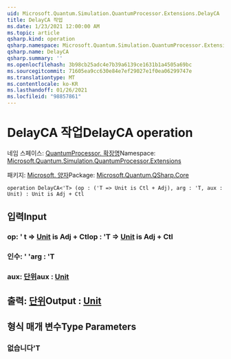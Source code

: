 ```yaml
---
uid: Microsoft.Quantum.Simulation.QuantumProcessor.Extensions.DelayCA
title: DelayCA 작업
ms.date: 1/23/2021 12:00:00 AM
ms.topic: article
qsharp.kind: operation
qsharp.namespace: Microsoft.Quantum.Simulation.QuantumProcessor.Extensions
qsharp.name: DelayCA
qsharp.summary: ''
ms.openlocfilehash: 3b98cb25adc4e7b39a6139ce1631b1a4505a69bc
ms.sourcegitcommit: 71605ea9cc630e84e7ef29027e1f0ea06299747e
ms.translationtype: MT
ms.contentlocale: ko-KR
ms.lasthandoff: 01/26/2021
ms.locfileid: "98857861"
---
```

# <a name="delayca-operation"></a><span data-ttu-id="0d0c5-102">DelayCA 작업</span><span class="sxs-lookup"><span data-stu-id="0d0c5-102">DelayCA operation</span></span>

<span data-ttu-id="0d0c5-103">네임 스페이스: [QuantumProcessor. 확장명](xref:Microsoft.Quantum.Simulation.QuantumProcessor.Extensions)</span><span class="sxs-lookup"><span data-stu-id="0d0c5-103">Namespace: [Microsoft.Quantum.Simulation.QuantumProcessor.Extensions](xref:Microsoft.Quantum.Simulation.QuantumProcessor.Extensions)</span></span>

<span data-ttu-id="0d0c5-104">패키지: [Microsoft. 양자](https://nuget.org/packages/Microsoft.Quantum.QSharp.Core)</span><span class="sxs-lookup"><span data-stu-id="0d0c5-104">Package: [Microsoft.Quantum.QSharp.Core](https://nuget.org/packages/Microsoft.Quantum.QSharp.Core)</span></span>




```qsharp
operation DelayCA<'T> (op : ('T => Unit is Ctl + Adj), arg : 'T, aux : Unit) : Unit is Adj + Ctl
```


## <a name="input"></a><span data-ttu-id="0d0c5-105">입력</span><span class="sxs-lookup"><span data-stu-id="0d0c5-105">Input</span></span>

### <a name="op--t--unit--is-adj--ctl"></a><span data-ttu-id="0d0c5-106">op: ' t => [Unit](xref:microsoft.quantum.lang-ref.unit)  is Adj + Ctl</span><span class="sxs-lookup"><span data-stu-id="0d0c5-106">op : 'T => [Unit](xref:microsoft.quantum.lang-ref.unit)  is Adj + Ctl</span></span>




### <a name="arg--t"></a><span data-ttu-id="0d0c5-107">인수: ' '</span><span class="sxs-lookup"><span data-stu-id="0d0c5-107">arg : 'T</span></span>




### <a name="aux--unit"></a><span data-ttu-id="0d0c5-108">aux: [단위](xref:microsoft.quantum.lang-ref.unit)</span><span class="sxs-lookup"><span data-stu-id="0d0c5-108">aux : [Unit](xref:microsoft.quantum.lang-ref.unit)</span></span>





## <a name="output--unit"></a><span data-ttu-id="0d0c5-109">출력: [단위](xref:microsoft.quantum.lang-ref.unit)</span><span class="sxs-lookup"><span data-stu-id="0d0c5-109">Output : [Unit](xref:microsoft.quantum.lang-ref.unit)</span></span>



## <a name="type-parameters"></a><span data-ttu-id="0d0c5-110">형식 매개 변수</span><span class="sxs-lookup"><span data-stu-id="0d0c5-110">Type Parameters</span></span>

### <a name="t"></a><span data-ttu-id="0d0c5-111">없습니다</span><span class="sxs-lookup"><span data-stu-id="0d0c5-111">'T</span></span>

